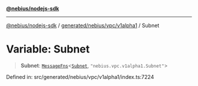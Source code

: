 [**@nebius/nodejs-sdk**](../../../../../README.md)

---

[@nebius/nodejs-sdk](../../../../../README.md) / [generated/nebius/vpc/v1alpha1](../README.md) / Subnet

# Variable: Subnet

> **Subnet**: [`MessageFns`](../../../../../runtime/protos/core/interfaces/MessageFns.md)\<[`Subnet`](../interfaces/Subnet.md), `"nebius.vpc.v1alpha1.Subnet"`\>

Defined in: src/generated/nebius/vpc/v1alpha1/index.ts:7224
